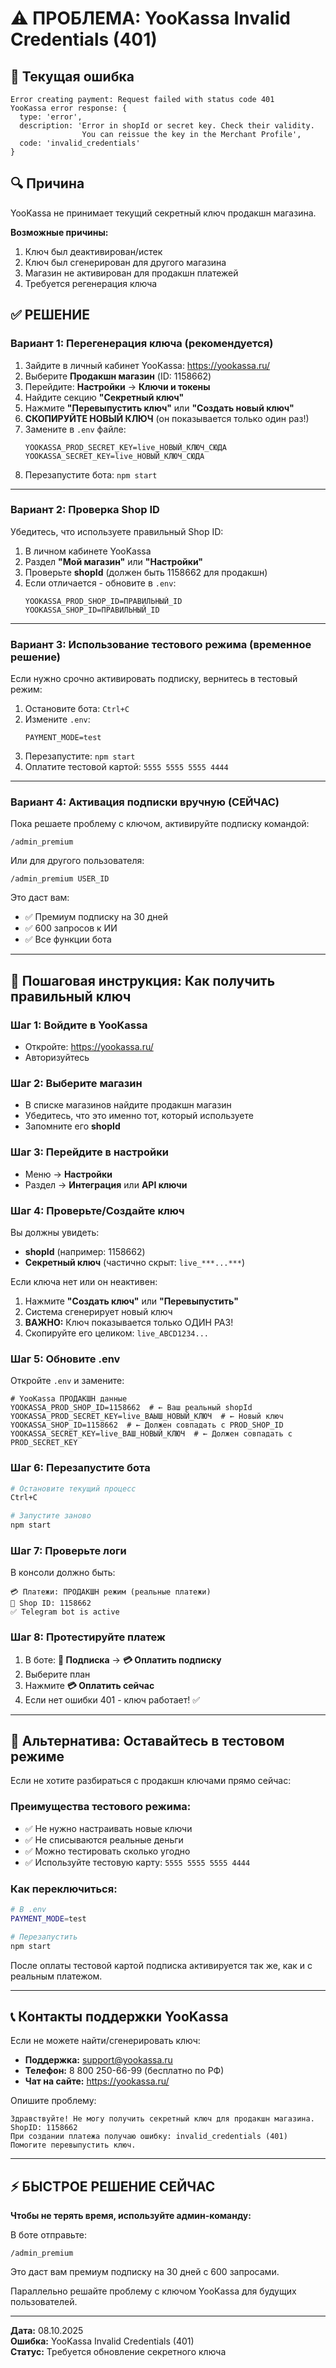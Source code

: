 # ⚠️ ПРОБЛЕМА: YooKassa Invalid Credentials (401)

## 🔴 Текущая ошибка

```
Error creating payment: Request failed with status code 401
YooKassa error response: {
  type: 'error',
  description: 'Error in shopId or secret key. Check their validity. 
                You can reissue the key in the Merchant Profile',
  code: 'invalid_credentials'
}
```

## 🔍 Причина

YooKassa не принимает текущий секретный ключ продакшн магазина.

**Возможные причины:**
1. Ключ был деактивирован/истек
2. Ключ был сгенерирован для другого магазина
3. Магазин не активирован для продакшн платежей
4. Требуется регенерация ключа

## ✅ РЕШЕНИЕ

### Вариант 1: Перегенерация ключа (рекомендуется)

1. Зайдите в личный кабинет YooKassa: https://yookassa.ru/
2. Выберите **Продакшн магазин** (ID: 1158662)
3. Перейдите: **Настройки** → **Ключи и токены**
4. Найдите секцию **"Секретный ключ"**
5. Нажмите **"Перевыпустить ключ"** или **"Создать новый ключ"**
6. **СКОПИРУЙТЕ НОВЫЙ КЛЮЧ** (он показывается только один раз!)
7. Замените в `.env` файле:
   ```env
   YOOKASSA_PROD_SECRET_KEY=live_НОВЫЙ_КЛЮЧ_СЮДА
   YOOKASSA_SECRET_KEY=live_НОВЫЙ_КЛЮЧ_СЮДА
   ```
8. Перезапустите бота: `npm start`

---

### Вариант 2: Проверка Shop ID

Убедитесь, что используете правильный Shop ID:

1. В личном кабинете YooKassa
2. Раздел **"Мой магазин"** или **"Настройки"**
3. Проверьте **shopId** (должен быть 1158662 для продакшн)
4. Если отличается - обновите в `.env`:
   ```env
   YOOKASSA_PROD_SHOP_ID=ПРАВИЛЬНЫЙ_ID
   YOOKASSA_SHOP_ID=ПРАВИЛЬНЫЙ_ID
   ```

---

### Вариант 3: Использование тестового режима (временное решение)

Если нужно срочно активировать подписку, вернитесь в тестовый режим:

1. Остановите бота: `Ctrl+C`
2. Измените `.env`:
   ```env
   PAYMENT_MODE=test
   ```
3. Перезапустите: `npm start`
4. Оплатите тестовой картой: `5555 5555 5555 4444`

---

### Вариант 4: Активация подписки вручную (СЕЙЧАС)

Пока решаете проблему с ключом, активируйте подписку командой:

```
/admin_premium
```

Или для другого пользователя:
```
/admin_premium USER_ID
```

Это даст вам:
- ✅ Премиум подписку на 30 дней
- ✅ 600 запросов к ИИ
- ✅ Все функции бота

---

## 🔧 Пошаговая инструкция: Как получить правильный ключ

### Шаг 1: Войдите в YooKassa
- Откройте: https://yookassa.ru/
- Авторизуйтесь

### Шаг 2: Выберите магазин
- В списке магазинов найдите продакшн магазин
- Убедитесь, что это именно тот, который используете
- Запомните его **shopId**

### Шаг 3: Перейдите в настройки
- Меню → **Настройки**
- Раздел → **Интеграция** или **API ключи**

### Шаг 4: Проверьте/Создайте ключ
Вы должны увидеть:
- **shopId** (например: 1158662)
- **Секретный ключ** (частично скрыт: `live_***...***`)

Если ключа нет или он неактивен:
1. Нажмите **"Создать ключ"** или **"Перевыпустить"**
2. Система сгенерирует новый ключ
3. **ВАЖНО:** Ключ показывается только ОДИН РАЗ!
4. Скопируйте его целиком: `live_ABCD1234...`

### Шаг 5: Обновите .env
Откройте `.env` и замените:

```env
# YooKassa ПРОДАКШН данные  
YOOKASSA_PROD_SHOP_ID=1158662  # ← Ваш реальный shopId
YOOKASSA_PROD_SECRET_KEY=live_ВАЫШ_НОВЫЙ_КЛЮЧ  # ← Новый ключ
YOOKASSA_SHOP_ID=1158662  # ← Должен совпадать с PROD_SHOP_ID
YOOKASSA_SECRET_KEY=live_ВАШ_НОВЫЙ_КЛЮЧ  # ← Должен совпадать с PROD_SECRET_KEY
```

### Шаг 6: Перезапустите бота
```bash
# Остановите текущий процесс
Ctrl+C

# Запустите заново
npm start
```

### Шаг 7: Проверьте логи
В консоли должно быть:
```
💳 Платежи: ПРОДАКШН режим (реальные платежи)
🏪 Shop ID: 1158662
✅ Telegram bot is active
```

### Шаг 8: Протестируйте платеж
1. В боте: **💎 Подписка** → **💳 Оплатить подписку**
2. Выберите план
3. Нажмите **💳 Оплатить сейчас**
4. Если нет ошибки 401 - ключ работает! ✅

---

## 🧪 Альтернатива: Оставайтесь в тестовом режиме

Если не хотите разбираться с продакшн ключами прямо сейчас:

### Преимущества тестового режима:
- ✅ Не нужно настраивать новые ключи
- ✅ Не списываются реальные деньги
- ✅ Можно тестировать сколько угодно
- ✅ Используйте тестовую карту: `5555 5555 5555 4444`

### Как переключиться:
```bash
# В .env
PAYMENT_MODE=test

# Перезапустить
npm start
```

После оплаты тестовой картой подписка активируется так же, как и с реальным платежом.

---

## 📞 Контакты поддержки YooKassa

Если не можете найти/сгенерировать ключ:

- **Поддержка:** support@yookassa.ru
- **Телефон:** 8 800 250-66-99 (бесплатно по РФ)
- **Чат на сайте:** https://yookassa.ru/

Опишите проблему:
```
Здравствуйте! Не могу получить секретный ключ для продакшн магазина.
ShopID: 1158662
При создании платежа получаю ошибку: invalid_credentials (401)
Помогите перевыпустить ключ.
```

---

## ⚡ БЫСТРОЕ РЕШЕНИЕ СЕЙЧАС

**Чтобы не терять время, используйте админ-команду:**

В боте отправьте:
```
/admin_premium
```

Это даст вам премиум подписку на 30 дней с 600 запросами.

Параллельно решайте проблему с ключом YooKassa для будущих пользователей.

---

**Дата:** 08.10.2025  
**Ошибка:** YooKassa Invalid Credentials (401)  
**Статус:** Требуется обновление секретного ключа
